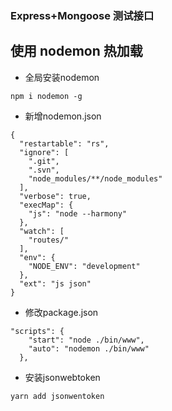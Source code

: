 ### Express+Mongoose 测试接口

## 使用 nodemon 热加载

- 全局安装nodemon
```$xslt
npm i nodemon -g
```
- 新增nodemon.json
```$xslt
{
  "restartable": "rs",
  "ignore": [
    ".git",
    ".svn",
    "node_modules/**/node_modules"
  ],
  "verbose": true,
  "execMap": {
    "js": "node --harmony"
  },
  "watch": [
    "routes/"
  ],
  "env": {
    "NODE_ENV": "development"
  },
  "ext": "js json"
}
```

- 修改package.json
```$xslt
"scripts": {
    "start": "node ./bin/www",
    "auto": "nodemon ./bin/www"
  },
```

- 安装jsonwebtoken
```$xslt
yarn add jsonwentoken
```
